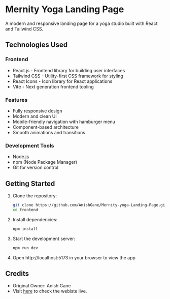 # Mernity Yoga Landing Page

A modern and responsive landing page for a yoga studio built with React and Tailwind CSS.

## Technologies Used

### Frontend
- React.js - Frontend library for building user interfaces
- Tailwind CSS - Utility-first CSS framework for styling
- React Icons - Icon library for React applications
- Vite - Next generation frontend tooling

### Features
- Fully responsive design
- Modern and clean UI
- Mobile-friendly navigation with hamburger menu
- Component-based architecture
- Smooth animations and transitions

### Development Tools
- Node.js
- npm (Node Package Manager)
- Git for version control

## Getting Started

1. Clone the repository:
   ```bash
   git clone https://github.com/AnishGane/Mernity-yoga-Landing-Page.git
   cd frontend
   ```

2. Install dependencies:
   ```bash
   npm install
   ```

3. Start the development server:
   ```bash
   npm run dev
   ```

4. Open http://localhost:5173 in your browser to view the app

## Credits

- Original Owner: Anish Gane
- Visit [here]('https://mernity-yoga-landing-page.onrender.com/') to check the webiste live.
